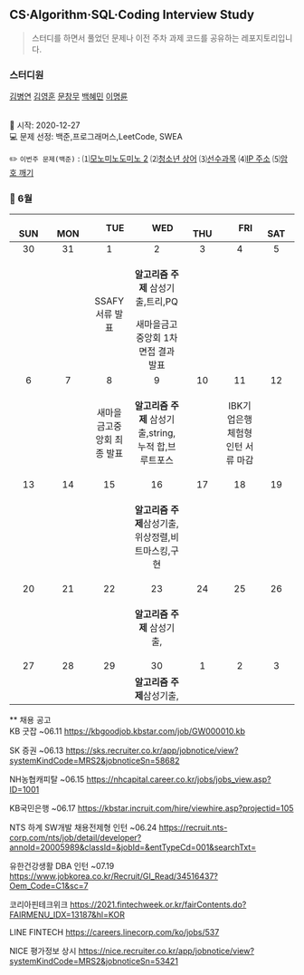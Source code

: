 ## CS·Algorithm·SQL·Coding Interview Study
<blockquote>스터디를 하면서 풀었던 문제나 이전 주차 과제 코드를 공유하는 레포지토리입니다.</blockquote>

### 스터디원

[김병연](https://github.com/whyWhale) [김영훈](https://github.com/12311321) [문창무](https://github.com/ChangmooMoon) [백혜민](https://github.com/HyeminBaek) [이명륜](https://github.com/auddl0756)

<br> 📌 시작: 2020-12-27 
<br> 💻 문제 선정: 백준,프로그래머스,LeetCode, SWEA

✏️ `이번주 문제(백준)` : ⑴[모노미노도미노 2](https://www.acmicpc.net/problem/20061)  ⑵[청소년 상어](https://www.acmicpc.net/problem/19236)  ⑶[선수과목](https://www.acmicpc.net/problem/14567)  ⑷[IP 주소](https://www.acmicpc.net/problem/2064)  ⑸[암호 깨기](https://www.acmicpc.net/problem/9369)

<h3> 📅 6월 </h3>


|　  SUN　  |　  MON　  |　  TUE　  |　  WED　  |　  THU　  |　  FRI　  |　  SAT　  |
|:---:|:---:|:---:|:---:|:---:|:---:|:---:|
|   30    |   31    |   1  |  2  |  3  |  4  |  5  |
|     |     |SSAFY 서류 발표|<p><b>알고리즘 주제</b> 삼성기출,트리,PQ</p>새마을금고중앙회 1차 면접 결과 발표 |  | | |
| 6 |      7      |      8      |     9     |    10     |     11     | 12 |
|||새마을금고중앙회 최종 발표|<p><b>알고리즘 주제</b> 삼성기출,string,누적 합,브루트포스</p>||IBK기업은행 체험형 인턴 서류 마감||
| 13 |      14       |      15       |      16      |     17     |     18     |19|
| |||<p><b>알고리즘 주제</b>삼성기출,위상정렬,비트마스킹,구현</p>||||
| 20 |      21        |      22       | 23|  24  |  25  |  26  |
||||<p><b>알고리즘 주제</b> 삼성기출,</p>||||
| 27 |28|29|30|1|2|3|
|   |   |  |<b>알고리즘 주제</b>삼성기출,||||


** 채용 공고
<br>KB 굿잡 ~06.11 https://kbgoodjob.kbstar.com/job/GW000010.kb

SK 증권 ~06.13 https://sks.recruiter.co.kr/app/jobnotice/view?systemKindCode=MRS2&jobnoticeSn=58682

NH농협캐피탈 ~06.15 https://nhcapital.career.co.kr/jobs/jobs_view.asp?ID=1001

KB국민은행 ~06.17 https://kbstar.incruit.com/hire/viewhire.asp?projectid=105

NTS 하계 SW개발 채용전제형 인턴 ~06.24 https://recruit.nts-corp.com/nts/job/detail/developer?annoId=20005989&classId=&jobId=&entTypeCd=001&searchTxt=

유한건강생활 DBA 인턴 ~07.19 https://www.jobkorea.co.kr/Recruit/GI_Read/34516437?Oem_Code=C1&sc=7

코리아핀테크위크 https://2021.fintechweek.or.kr/fairContents.do?FAIRMENU_IDX=13187&hl=KOR

LINE FINTECH https://careers.linecorp.com/ko/jobs/537

NICE 평가정보 상시 https://nice.recruiter.co.kr/app/jobnotice/view?systemKindCode=MRS2&jobnoticeSn=53421


